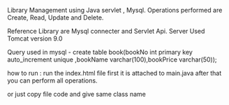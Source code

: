 Library Management using Java servlet , Mysql.
Operations performed are Create, Read, Update and Delete.


Reference Library are Mysql connecter and Servlet Api.
Server Used Tomcat version 9.0


Query used in mysql - create table book(bookNo int primary key auto_increment unique ,bookName varchar(100),bookPrice varchar(50));


how to run : run the index.html file first it is attached to main.java after that you can perform all operations.


or just copy file code and give same class name
